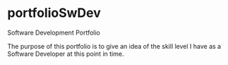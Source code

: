 # portfolioSwDev
Software Development Portfolio

The purpose of this portfolio is to give an idea of the skill level I have as a Software Developer at this point in time. 
